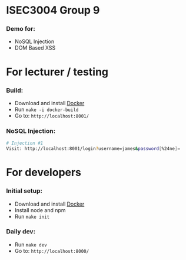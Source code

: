 # ISEC3004 Group 9

### Demo for:

-   NoSQL Injection
-   DOM Based XSS

# For lecturer / testing

### Build:

-   Download and install [Docker](https://docs.docker.com/install/linux/docker-ce/ubuntu/)
-   Run `make -i docker-build`
-   Go to: `http://localhost:8001/`

### NoSQL Injection:

```bash
# Injection #1
Visit: http://localhost:8001/login?username=james&password[%24ne]=
```

# For developers

### Initial setup:

-   Download and install [Docker](https://docs.docker.com/install/linux/docker-ce/ubuntu/)
-   Install node and npm
-   Run `make init`

### Daily dev:

-   Run `make dev`
-   Go to: `http://localhost:8000/`

